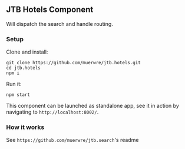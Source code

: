## JTB Hotels Component

Will dispatch the search and handle routing.

### Setup
Clone and install:

```
git clone https://github.com/muerwre/jtb.hotels.git
cd jtb.hotels
npm i
```

Run it:
```
npm start
```

This component can be launched as standalone app, see it in action by navigating to 
```http://localhost:8002/```.

### How it works
See ```https://github.com/muerwre/jtb.search```'s readme
